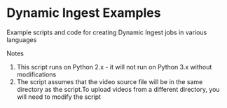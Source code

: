 # Dynamic Ingest Examples

Example scripts and code for creating Dynamic Ingest jobs in various languages

Notes
1. This script runs on Python 2.x - it will not run on Python 3.x without modifications
2. The script assumes that the video source file will be in the same directory as the script.To upload videos from a different directory, you will need to modify the script